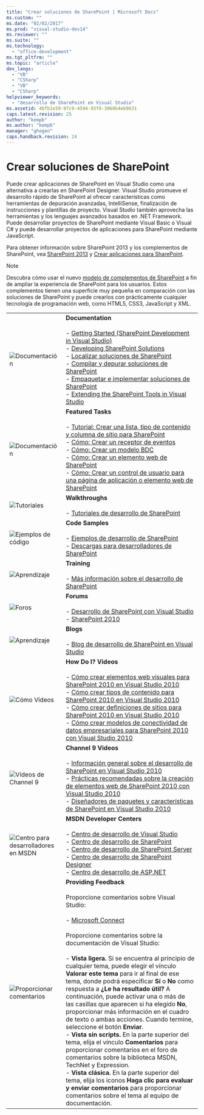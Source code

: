 ```yaml
---
title: "Crear soluciones de SharePoint | Microsoft Docs"
ms.custom: ""
ms.date: "02/02/2017"
ms.prod: "visual-studio-dev14"
ms.reviewer: ""
ms.suite: ""
ms.technology: 
  - "office-development"
ms.tgt_pltfrm: ""
ms.topic: "article"
dev_langs: 
  - "VB"
  - "CSharp"
  - "VB"
  - "CSharp"
helpviewer_keywords: 
  - "desarrollo de SharePoint en Visual Studio"
ms.assetid: 4bfb1e59-97c9-4594-93f8-3068b4eb9631
caps.latest.revision: 25
author: "kempb"
ms.author: "kempb"
manager: "ghogen"
caps.handback.revision: 24
---
```

# Crear soluciones de SharePoint
  Puede crear aplicaciones de SharePoint en Visual Studio como una alternativa a crearlas en SharePoint Designer. Visual Studio promueve el desarrollo rápido de SharePoint al ofrecer características como herramientas de depuración avanzadas, IntelliSense, finalización de instrucciones y plantillas de proyecto. Visual Studio también aprovecha las herramientas y los lenguajes avanzados basados en .NET Framework. Puede desarrollar proyectos de SharePoint mediante Visual Basic o Visual C\# y puede desarrollar proyectos de aplicaciones para SharePoint mediante JavaScript.  
  
 Para obtener información sobre SharePoint 2013 y los complementos de SharePoint, vea [SharePoint 2013](http://msdn.microsoft.com/library/jj162979.aspx) y [Crear aplicaciones para SharePoint](http://msdn.microsoft.com/library/office/apps/jj163230%28v=office.15%29.aspx).  
  
> [!NOTE]  
>  Descubra cómo usar el nuevo [modelo de complementos de SharePoint](https://msdn.microsoft.com/library/office/fp179930.aspx) a fin de ampliar la experiencia de SharePoint para los usuarios. Estos complementos tienen una superficie muy pequeña en comparación con las soluciones de SharePoint y puede crearlos con prácticamente cualquier tecnología de programación web, como HTML5, CSS3, JavaScript y XML.  
  
|||  
|-|-|  
|![Documentación](../sharepoint/media/vs-icon-documentation.png "Documentación")|**Documentation**<br /><br /> -   [Getting Started &#40;SharePoint Development in Visual Studio&#41;](../sharepoint/getting-started-sharepoint-development-in-visual-studio.md)<br />-   [Developing SharePoint Solutions](../sharepoint/developing-sharepoint-solutions.md)<br />-   [Localizar soluciones de SharePoint](../sharepoint/localizing-sharepoint-solutions.md)<br />-   [Compilar y depurar soluciones de SharePoint](../sharepoint/building-and-debugging-sharepoint-solutions.md)<br />-   [Empaquetar e implementar soluciones de SharePoint](../sharepoint/packaging-and-deploying-sharepoint-solutions.md)<br />-   [Extending the SharePoint Tools in Visual Studio](../sharepoint/extending-the-sharepoint-tools-in-visual-studio.md)|  
|![Documentación](../sharepoint/media/vs-icon-documentation.png "Documentación")|**Featured Tasks**<br /><br /> -   [Tutorial: Crear una lista, tipo de contenido y columna de sitio para SharePoint](../sharepoint/walkthrough-create-a-site-column-content-type-and-list-for-sharepoint.md)<br />-   [Cómo: Crear un receptor de eventos](../sharepoint/how-to-create-an-event-receiver.md)<br />-   [Cómo: Crear un modelo BDC](../sharepoint/how-to-create-a-bdc-model.md)<br />-   [Cómo: Crear un elemento web de SharePoint](../sharepoint/how-to-create-a-sharepoint-web-part.md)<br />-   [Cómo: Crear un control de usuario para una página de aplicación o elemento web de SharePoint](../sharepoint/how-to-create-a-user-control-for-a-sharepoint-application-page-or-web-part.md)|  
|![Tutoriales](../sharepoint/media/vs-icon-walkthroughs.png "Tutoriales")|**Walkthroughs**<br /><br /> -   [Tutoriales de desarrollo de SharePoint](../sharepoint/sharepoint-development-walkthroughs.md)|  
|![Ejemplos de código](../sharepoint/media/vs-icon-codesamples.png "Ejemplos de código")|**Code Samples**<br /><br /> -   [Ejemplos de desarrollo de SharePoint](../sharepoint/sharepoint-development-samples.md)<br />-   [Descargas para desarrolladores de SharePoint](http://msdn.microsoft.com/sharepoint/aa905690.aspx)|  
|![Aprendizaje](../sharepoint/media/vs-icon-training.png "Aprendizaje")|**Training**<br /><br /> -   [Más información sobre el desarrollo de SharePoint](http://msdn.microsoft.com/sharepoint/aa905692.aspx)|  
|![Foros](../sharepoint/media/vs-icon-forums.png "Foros")|**Forums**<br /><br /> -   [Desarrollo de SharePoint con Visual Studio](http://social.msdn.microsoft.com/Forums/vssharepointdevelopment/threads)<br />-   [SharePoint 2010](http://social.msdn.microsoft.com/Forums/category/sharepoint2010,sharepoint/)|  
|![Aprendizaje](../sharepoint/media/vs-icon-training.png "Aprendizaje")|**Blogs**<br /><br /> -   [Blog de desarrollo de SharePoint en Visual Studio](http://blogs.msdn.com/b/vssharepointtoolsblog/)|  
|![Cómo Vídeos](../sharepoint/media/vs-icon-howdoivideos.png "Cómo Vídeos")|**How Do I? Videos**<br /><br /> -   [Cómo crear elementos web visuales para SharePoint 2010 en Visual Studio 2010](http://msdn.microsoft.com/vstudio/ff623014.aspx)<br />-   [Cómo crear tipos de contenido para SharePoint 2010 en Visual Studio 2010](http://msdn.microsoft.com/vstudio/ff623016.aspx)<br />-   [Cómo crear definiciones de sitios para SharePoint 2010 en Visual Studio 2010](http://msdn.microsoft.com/vstudio/ff623012.aspx)<br />-   [Cómo crear modelos de conectividad de datos empresariales para SharePoint 2010 con Visual Studio 2010](http://msdn.microsoft.com/vstudio/ff623022.aspx)|  
|![Vídeos de Channel 9](../sharepoint/media/vs-icon-channel9videos.png "Vídeos de Channel 9")|**Channel 9 Videos**<br /><br /> -   [Información general sobre el desarrollo de SharePoint en Visual Studio 2010](http://channel9.msdn.com/posts/funkyonex/Overview-of-SharePoint-Development-in-Visual-Studio-2010/)<br />-   [Prácticas recomendadas sobre la creación de elementos web de SharePoint 2010 con Visual Studio 2010](http://channel9.msdn.com/posts/funkyonex/Best-Practices-on-Building-SharePoint-2010-Web-Parts-with-Visual-Studio-2010/)<br />-   [Diseñadores de paquetes y características de SharePoint en Visual Studio 2010](http://channel9.msdn.com/posts/funkyonex/SharePoint-Feature-and-Package-Designers-in-Visual-Studio-2010/)|  
|![Centro para desarrolladores en MSDN](../sharepoint/media/vs-icon-msdndevcenter.png "Centro para desarrolladores en MSDN")|**MSDN Developer Centers**<br /><br /> -   [Centro de desarrollo de Visual Studio](http://msdn.microsoft.com/vstudio/default.aspx)<br />-   [Centro de desarrollo de SharePoint](http://msdn.microsoft.com/sharepoint/default.aspx)<br />-   [Centro de desarrollo de SharePoint Server](http://msdn.microsoft.com/office/aa905503.aspx)<br />-   [Centro de desarrollo de SharePoint Designer](http://msdn.microsoft.com/office/bb421303.aspx)<br />-   [Centro de desarrollo de ASP.NET](http://msdn.microsoft.com/aa336522.aspx)|  
|![Proporcionar comentarios](../sharepoint/media/vs-icon-feedback.png "Proporcionar comentarios")|**Providing Feedback**<br /><br /> Proporcione comentarios sobre Visual Studio:<br /><br /> -   [Microsoft Connect](http://go.microsoft.com/fwlink/?LinkID=150463)<br /><br /> Proporcione comentarios sobre la documentación de Visual Studio:<br /><br /> -   **Vista ligera.** Si se encuentra al principio de cualquier tema, puede elegir el vínculo **Valorar este tema** para ir al final de ese tema, donde podrá especificar **Sí** o **No** como respuesta a **¿Le ha resultado útil?** A continuación, puede activar una o más de las casillas que aparecen si ha elegido **No**, proporcionar más información en el cuadro de texto o ambas acciones. Cuando termine, seleccione el botón **Enviar**.<br />-   **Vista sin scripts.** En la parte superior del tema, elija el vínculo **Comentarios** para proporcionar comentarios en el foro de comentarios sobre la biblioteca MSDN, TechNet y Expression.<br />-   **Vista clásica.** En la parte superior del tema, elija los iconos **Haga clic para evaluar y enviar comentarios** para proporcionar comentarios sobre el tema al equipo de documentación.|  
  
  